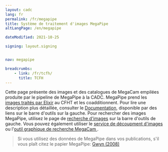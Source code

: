 ```yaml
---
layout: cadc
lang: fr
permalink: /fr/megapipe
title: Système de traitement d'images MegaPipe
altLangPage: /en/megapipe

dateModified: 2021-10-25

signing: layout.signing


nav: megapipe

breadcrumbs:
    - link: /fr/tcfh/
      title: TCFH
---
```

<p>
Cette page présente des images et des catalogues de MegaCam empilées
produite par le pipeline de MegaPipe à la CADC.
MegaPipe prend les
<a href="https://www.cfht.hawaii.edu/Instruments/Elixir/" class="ui-link">images traités par Elixir</a> 
au CFHT et les coadditionnent.  Pour lire une
description plus détaillée, consulter le
<a href="/fr/megapipe/docs/intro.html" class="ui-link">Documentation</a>, disponible par des
liens sur le barre d'outils sur la gauche.  Pour rechercher des images
MegaPipe, utilisez le page de
<a href="/fr/recherche/?collection=CFHTMEGAPIPE&amp;noexec=true" class="ui-link">recherche d'images</a>
sur la barre d'outils de gauche.  Vous pouvez également utiliser
le  <a href="/fr/megapipe/access/cut.html" class="ui-link">service de découpment d'images</a> ou
l'<a href="/fr/megapipe/access/graph.html" class="ui-link">outil graphique de recherche MegaCam </a>.  
</p>
<blockquote> Si vous utilisez des données de
MegaPipe dans vos publications, s'il vous plaît citez le papier MegaPipe:
<a rel="external" href="http://adsabs.harvard.edu/abs/2008PASP..120..212G" class="ui-link">Gwyn (2008)</a>
</blockquote>
